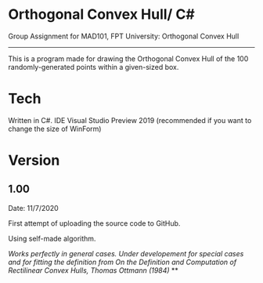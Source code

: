 # Orthogonal Convex Hull/ C# #
Group Assignment for MAD101, FPT University: Orthogonal Convex Hull

------------

This is a program made for drawing the Orthogonal Convex Hull of the 100 randomly-generated points within a given-sized box.

# Tech

Written in C#.
IDE Visual Studio Preview 2019 (recommended if you want to change the size of WinForm)

# Version
## 1.00 

Date: 11/7/2020

First attempt of uploading the source code to GitHub.

Using self-made algorithm.

**Works perfectly in general cases. Under developement for special cases and for fitting the definition from* On the Definition and Computation of Rectilinear Convex Hulls, Thomas Ottmann (1984)* **


